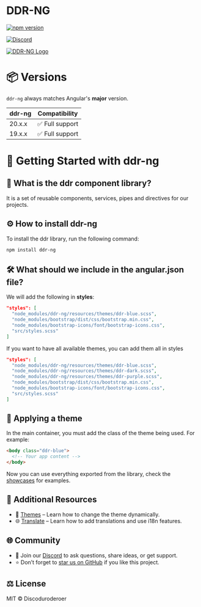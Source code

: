# DDR-NG

[![npm version](https://img.shields.io/badge/npm-v19.0.2-blue)](https://www.npmjs.com/package/ddr-ng/v/19.0.2)

[![Discord](https://img.shields.io/badge/discord-ddr--ng-5865F2?logo=discord&logoColor=white)](https://discord.gg/Drgv4JRqxu)

[![DDR-NG Logo](https://ddr-ng.com/img/logo.png)](https://ddr-ng.com)

# 📦 Versions

`ddr-ng` always matches Angular's **major** version.  

|ddr-ng | Compatibility   |
|-------|-----------------|
|20.x.x | ✅ Full support |
|19.x.x | ✅ Full support |

# 🚀 Getting Started with ddr-ng

## 📌 What is the ddr component library?
It is a set of reusable components, services, pipes and directives for our projects.

## ⚙️ How to install ddr-ng
To install the ddr library, run the following command:

```bash
npm install ddr-ng
```

## 🛠️ What should we include in the angular.json file?

We will add the following in **styles**:

```json
"styles": [
  "node_modules/ddr-ng/resources/themes/ddr-blue.scss",
  "node_modules/bootstrap/dist/css/bootstrap.min.css",
  "node_modules/bootstrap-icons/font/bootstrap-icons.css",
  "src/styles.scss"
]
```

If you want to have all available themes, you can add them all in styles

```json
"styles": [
  "node_modules/ddr-ng/resources/themes/ddr-blue.scss",
  "node_modules/ddr-ng/resources/themes/ddr-dark.scss",
  "node_modules/ddr-ng/resources/themes/ddr-purple.scss",
  "node_modules/bootstrap/dist/css/bootstrap.min.css",
  "node_modules/bootstrap-icons/font/bootstrap-icons.css",
  "src/styles.scss"
]
```

## 🎨 Applying a theme

In the main container, you must add the class of the theme being used. For example:

```html
<body class="ddr-blue">
  <!-- Your app content -->
</body>
```

Now you can use everything exported from the library, check the [showcases](https://ddr-ng.com) for examples.

## 🔗 Additional Resources

- 🎨 [Themes](https://ddr-ng.com/themes) – Learn how to change the theme dynamically.
- 🌐 [Translate](https://ddr-ng.com/translate) – Learn how to add translations and use i18n features.

## 🌐 Community
- 💬 Join our [Discord](https://discord.gg/Drgv4JRqxu) to ask questions, share ideas, or get support.
- ⭐ Don’t forget to [star us on GitHub](https://github.com/ddr-ng) if you like this project.

## ⚖️ License
MIT © Discoduroderoer